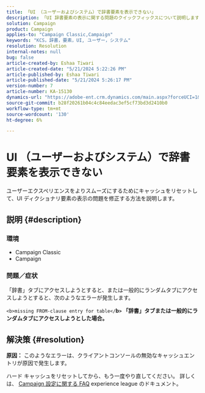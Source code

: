 ```yaml
---
title: 「UI （ユーザーおよびシステム）で辞書要素を表示できない」
description: 「UI 辞書要素の表示に関する問題のクイックフィックスについて説明します。」
solution: Campaign
product: Campaign
applies-to: "Campaign Classic,Campaign"
keywords: "KCS，辞書，要素，UI, ユーザー，システム"
resolution: Resolution
internal-notes: null
bug: false
article-created-by: Eshaa Tiwari
article-created-date: "5/21/2024 5:22:26 PM"
article-published-by: Eshaa Tiwari
article-published-date: "5/21/2024 5:26:17 PM"
version-number: 7
article-number: KA-15130
dynamics-url: "https://adobe-ent.crm.dynamics.com/main.aspx?forceUCI=1&pagetype=entityrecord&etn=knowledgearticle&id=94aeecad-9617-ef11-9f8a-6045bd006793"
source-git-commit: b28f20261b04c4c84eedac3ef5cf73bd3d2410b0
workflow-type: tm+mt
source-wordcount: '130'
ht-degree: 6%

---
```


# UI （ユーザーおよびシステム）で辞書要素を表示できない


ユーザーエクスペリエンスをよりスムーズにするためにキャッシュをリセットして、UI ディクショナリ要素の表示の問題を修正する方法を説明します。

## 説明 {#description}


### <b>環境</b>

- Campaign Classic
- Campaign


### <b>問題／症状</b>

「辞書」タブにアクセスしようとすると、または一般的にランダムタブにアクセスしようとすると、次のようなエラーが発生します。

`<b>missing FROM-clause entry for table</`<b>b`>` 「辞書」タブまたは一般的にランダムタブにアクセスしようとした場合。</b>


## 解決策 {#resolution}





<b>原因：</b>
このようなエラーは、クライアントコンソールの無効なキャッシュエントリが原因で発生します。



ハード キャッシュをリセットしてから、もう一度やり直してください。 詳しくは、 [Campaign 設定に関する FAQ](https://experienceleague.adobe.com/docs/campaign-classic/using/getting-started/starting-with-adobe-campaign/faq/faq-campaign-config.html?lang=en) experience league のドキュメント。


<br> 